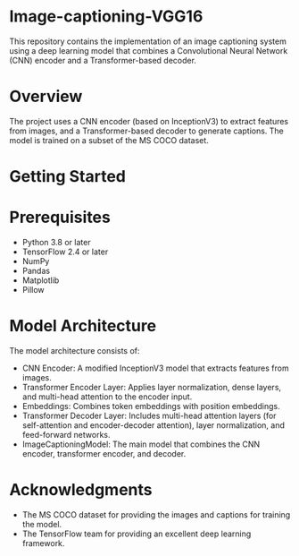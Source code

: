 # Image-captioning-VGG16

This repository contains the implementation of an image captioning system using a deep learning model that combines a Convolutional Neural Network (CNN) encoder and a Transformer-based decoder.
# Overview
The project uses a CNN encoder (based on InceptionV3) to extract features from images, and a Transformer-based decoder to generate captions. The model is trained on a subset of the MS COCO dataset.
# Getting Started
# Prerequisites
- Python 3.8 or later
- TensorFlow 2.4 or later
- NumPy
- Pandas
- Matplotlib
- Pillow
# Model Architecture
The model architecture consists of:
- CNN Encoder: A modified InceptionV3 model that extracts features from images.
- Transformer Encoder Layer: Applies layer normalization, dense layers, and multi-head attention to the encoder input.
- Embeddings: Combines token embeddings with position embeddings.
- Transformer Decoder Layer: Includes multi-head attention layers (for self-attention and encoder-decoder attention), layer normalization, and feed-forward networks.
- ImageCaptioningModel: The main model that combines the CNN encoder, transformer encoder, and decoder.
# Acknowledgments
- The MS COCO dataset for providing the images and captions for training the model.
- The TensorFlow team for providing an excellent deep learning framework.
